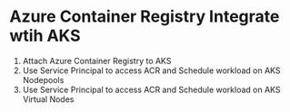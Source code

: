 # Azure Container Registry Integrate wtih AKS

1. Attach Azure Container Registry to AKS
2. Use Service Principal to access ACR and Schedule workload on AKS Nodepools
3. Use Service Principal to access ACR and Schedule workload on AKS Virtual Nodes